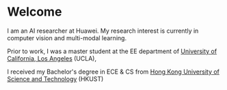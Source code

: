 Welcome
======
I am an AI researcher at Huawei. My research interest is currently in computer vision and multi-modal learning.

Prior to work, I was a master student at the EE department of [University of California, Los Angeles](https://www.ee.ucla.edu/) (UCLA),

I received my Bachelor's degree in ECE & CS from [Hong Kong University of Science and Technology](https://hkust.edu.hk/?cn=1) (HKUST)

